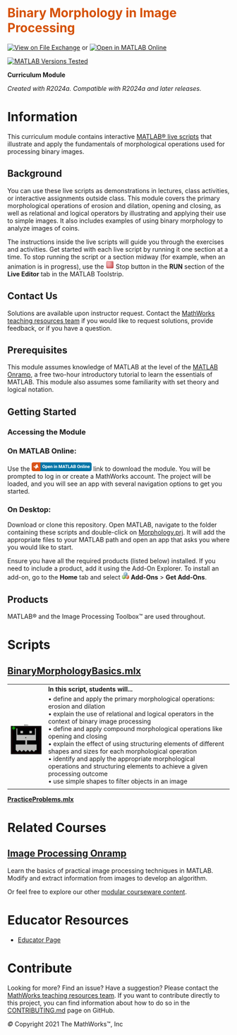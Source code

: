 
# <span style="color:rgb(213,80,0)">Binary Morphology in Image Processing</span>


[![View on File Exchange](https://www.mathworks.com/matlabcentral/images/matlab-file-exchange.svg)](https://www.mathworks.com/matlabcentral/fileexchange/94590-binary-morphology-in-image-processing) or [![Open in MATLAB Online](https://www.mathworks.com/images/responsive/global/open-in-matlab-online.svg)](https://matlab.mathworks.com/open/github/v1?repo=MathWorks-Teaching-Resources/Morphology-in-Image-Processing&project=Morphology.prj&file=README.mlx)

[![MATLAB Versions Tested](https://img.shields.io/endpoint?url=https%3A%2F%2Fraw.githubusercontent.com%2FMathWorks-Teaching-Resources%2FMorphology-in-Image-Processing%2Frelease%2FImages%2FTestedWith.json)](https://MathWorks-Teaching-Resources.github.io/Morphology-in-Image-Processing)

**Curriculum Module**

_Created with R2024a. Compatible with R2024a and later releases._

# Information

This curriculum module contains interactive [MATLAB® live scripts](https://www.mathworks.com/products/matlab/live-editor.html) that illustrate and apply the fundamentals of morphological operations used for processing binary images.


## Background

You can use these live scripts as demonstrations in lectures, class activities, or interactive assignments outside class. This module covers the primary morphological operations of erosion and dilation, opening and closing, as well as relational and logical operators by illustrating and applying their use to simple images. It also includes examples of using binary morphology to analyze images of coins.


The instructions inside the live scripts will guide you through the exercises and activities. Get started with each live script by running it one section at a time. To stop running the script or a section midway (for example, when an animation is in progress), use the <img src="Images/EndIcon.png" width="19" alt="EndIcon.png"> Stop button in the **RUN** section of the **Live Editor** tab in the MATLAB Toolstrip.

## Contact Us

Solutions are available upon instructor request. Contact the [MathWorks teaching resources team](mailto:onlineteaching@mathworks.com) if you would like to request solutions, provide feedback, or if you have a question.


## Prerequisites

This module assumes knowledge of MATLAB at the level of the [MATLAB Onramp](https://matlabacademy.mathworks.com/details/matlab-onramp/gettingstarted), a free two\-hour introductory tutorial to learn the essentials of MATLAB. This module also assumes some familiarity with set theory and logical notation. 


## Getting Started
### Accessing the Module
### **On MATLAB Online:**

Use the [<img src="Images/OpenInMO.png" width="136" alt="OpenInMO.png">](https://matlab.mathworks.com/open/github/v1?repo=MathWorks-Teaching-Resources/Morphology-in-Image-Processing&project=Morphology.prj) link to download the module. You will be prompted to log in or create a MathWorks account. The project will be loaded, and you will see an app with several navigation options to get you started.

### **On Desktop:**

Download or clone this repository. Open MATLAB, navigate to the folder containing these scripts and double\-click on [Morphology.prj](https://matlab.mathworks.com/open/github/v1?repo=MathWorks-Teaching-Resources/Morphology-in-Image-Processing&project=Morphology.prj&file=README.mlx). It will add the appropriate files to your MATLAB path and open an app that asks you where you would like to start. 


Ensure you have all the required products (listed below) installed. If you need to include a product, add it using the Add\-On Explorer. To install an add\-on, go to the **Home** tab and select  <img src="Images/AddOnsIcon.png" width="16" alt="AddOnsIcon.png"> **Add-Ons** > **Get Add-Ons**. 


## Products

MATLAB® and the Image Processing Toolbox™ are used throughout. 

# Scripts
## [**BinaryMorphologyBasics.mlx**](https://matlab.mathworks.com/open/github/v1?repo=MathWorks-Teaching-Resources/Morphology-in-Image-Processing&project=Morphology.prj&file=Scripts/BinaryMorphologyBasics.mlx) 
|      |      |
| :-- | :-- |
|  | **In this script, students will...** <br>   |
| <img src="Images/DilationAnimation.gif" width="171" alt="DilationAnimation.gif"> <br>  | $\bullet$ define and apply the primary morphological operations: erosion and dilation <br> $\bullet$ explain the use of relational and logical operators in the context of binary image processing <br> $\bullet$ define and apply compound morphological operations like opening and closing <br> $\bullet$ explain the effect of using structuring elements of different shapes and sizes for each morphological operation <br> $\bullet$ identify and apply the appropriate morphological operations and structuring elements to achieve a given processing outcome <br> $\bullet$ use simple shapes to filter objects in an image <br>   |
|      |       |


[**PracticeProblems.mlx**](https://matlab.mathworks.com/open/github/v1?repo=MathWorks-Teaching-Resources/Morphology-in-Image-Processing&project=Morphology.prj&file=Scripts/PracticeProblems.mlx) 

# Related Courses
## [Image Processing Onramp](https://matlabacademy.mathworks.com/details/image-processing-onramp/imageprocessing)

Learn the basics of practical image processing techniques in MATLAB. Modify and extract information from images to develop an algorithm.


Or feel free to explore our other [modular courseware content](https://www.mathworks.com/matlabcentral/fileexchange/?q=tag%3A%22courseware+module%22&sort=downloads_desc_30d).

# Educator Resources
-  [Educator Page](https://www.mathworks.com/academia/educators.html) 

# Contribute 

Looking for more? Find an issue? Have a suggestion? Please contact the [MathWorks teaching resources team](mailto:%20onlineteaching@mathworks.com). If you want to contribute directly to this project, you can find information about how to do so in the [CONTRIBUTING.md](https://github.com/MathWorks-Teaching-Resources/Morphology-in-Image-Processing/blob/release/CONTRIBUTING.md) page on GitHub.


 *©* Copyright 2021 The MathWorks™, Inc


